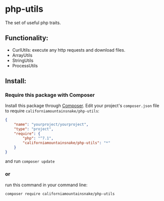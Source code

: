 # php-utils
The set of useful php traits.

## Functionality:
- CurlUtils: execute any http requests and download files.
- ArrayUtils
- StringUtils
- ProcessUtils

## Install:
### Require this package with Composer
Install this package through [Composer](https://getcomposer.org/).
Edit your project's `composer.json` file to require `californiamountainsnake/php-utils`:
```json
{
    "name": "yourproject/yourproject",
    "type": "project",
    "require": {
        "php": "^7.1",
        "californiamountainsnake/php-utils": "*"
    }
}
```
and run `composer update`

### or
run this command in your command line:
```bash
composer require californiamountainsnake/php-utils
```
